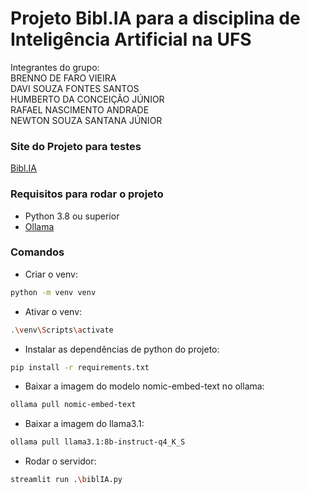 # Projeto Bibl.IA para a disciplina de Inteligência Artificial na UFS

Integrantes do grupo:  
BRENNO DE FARO VIEIRA  
DAVI SOUZA FONTES SANTOS  
HUMBERTO DA CONCEIÇÃO JÚNIOR  
RAFAEL NASCIMENTO ANDRADE  
NEWTON SOUZA SANTANA JÚNIOR  

### Site do Projeto para testes

[Bibl.IA](https://projetobibl-ia.onrender.com/)

### Requisitos para rodar o projeto
- Python 3.8 ou superior
- [Ollama](https://ollama.com/download)


### Comandos
- Criar o venv:
```bash
python -m venv venv
```
- Ativar o venv:
```bash
.\venv\Scripts\activate
```

- Instalar as dependências de python do projeto:
```bash
pip install -r requirements.txt
```
- Baixar a imagem do modelo nomic-embed-text no ollama:
```bash
ollama pull nomic-embed-text
```
- Baixar a imagem do llama3.1:
```bash
ollama pull llama3.1:8b-instruct-q4_K_S
```
- Rodar o servidor:
```bash
streamlit run .\biblIA.py
```
